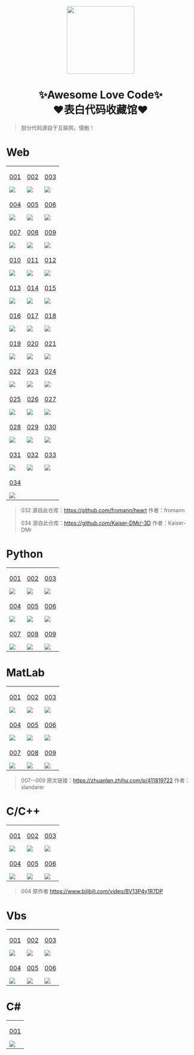 <div align="center">
    <img  width=180 src="https://cdn.jsdelivr.net/gh/sun0225SUN/Awesome-Love-Code/assets/logo.png"/>
    <h1>✨Awesome Love Code✨<br>❤️表白代码收藏馆❤️</h1> 
</div>

> 部分代码源自于互联网，侵删！

# Web

<table align="center">
    <!-- 第一行 -->
    <tr>
    <td valign="top">
        <a target="_blank" href="https://symbolworld.github.io/Awesome-Love-Code/Web/001">
            <p align="center">001</p>
            <img src="https://cdn.jsdelivr.net/gh/sun0225SUN/Awesome-Love-Code/assets/img/web/001.jpg"/>
        </a>
    </td>
    <td valign="top">
        <a target="_blank" href="https://symbolworld.github.io/Awesome-Love-Code/Web/002">
            <p align="center">002</p>
            <img src="https://cdn.jsdelivr.net/gh/sun0225SUN/Awesome-Love-Code/assets/img/web/002.jpg"/>
        </a>
    </td>
    <td valign="top">
        <a target="_blank" href="https://symbolworld.github.io/Awesome-Love-Code/Web/003">
            <p align="center">003</p>
            <img src="https://cdn.jsdelivr.net/gh/sun0225SUN/Awesome-Love-Code/assets/img/web/003.jpg"/>
        </a>
    </td>
    </tr>
    <!-- 第二行 -->
    <tr>
    <td valign="top">
        <a target="_blank" href="https://symbolworld.github.io/Awesome-Love-Code/Web/004">
            <p align="center">004</p>
            <img src="https://cdn.jsdelivr.net/gh/sun0225SUN/Awesome-Love-Code/assets/img/web/004.jpg"/>
        </a>
    </td>
    <td valign="top">
        <a target="_blank" href="https://symbolworld.github.io/Awesome-Love-Code/Web/005">
            <p align="center">005</p>
            <img src="https://cdn.jsdelivr.net/gh/sun0225SUN/Awesome-Love-Code/assets/img/web/005.jpg"/>
        </a>
    </td>
    <td valign="top">
        <a target="_blank" href="https://symbolworld.github.io/Awesome-Love-Code/Web/006">
            <p align="center">006</p>
            <img src="https://cdn.jsdelivr.net/gh/sun0225SUN/Awesome-Love-Code/assets/img/web/006.jpg"/>
        </a>
    </td>
    </tr>
    <!-- 第三行 -->
    <tr>
    <td valign="top">
        <a target="_blank" href="https://symbolworld.github.io/Awesome-Love-Code/Web/007">
            <p align="center">007</p>
            <img src="https://cdn.jsdelivr.net/gh/sun0225SUN/Awesome-Love-Code/assets/img/web/007.jpg"/>
        </a>
    </td>
    <td valign="top">
        <a target="_blank" href="https://symbolworld.github.io/Awesome-Love-Code/Web/008">
            <p align="center">008</p>
            <img src="https://cdn.jsdelivr.net/gh/sun0225SUN/Awesome-Love-Code/assets/img/web/008.jpg"/>
        </a>
    </td>
    <td valign="top">
        <a target="_blank" href="https://symbolworld.github.io/Awesome-Love-Code/Web/009">
            <p align="center">009</p>
            <img src="https://cdn.jsdelivr.net/gh/sun0225SUN/Awesome-Love-Code/assets/img/web/009.jpg"/>
        </a>
    </td>
    </tr>
    <!-- 第四行 -->
    <tr>
    <td valign="top">
        <a target="_blank" href="https://symbolworld.github.io/Awesome-Love-Code/Web/010">
            <p align="center">010</p>
            <img src="https://cdn.jsdelivr.net/gh/sun0225SUN/Awesome-Love-Code/assets/img/web/010.jpg"/>
        </a>
    </td>
    <td valign="top">
        <a target="_blank" href="https://symbolworld.github.io/Awesome-Love-Code/Web/011">
            <p align="center">011</p>
            <img src="https://cdn.jsdelivr.net/gh/sun0225SUN/Awesome-Love-Code/assets/img/web/011.jpg"/>
        </a>
    </td>
    <td valign="top">
        <a target="_blank" href="https://symbolworld.github.io/Awesome-Love-Code/Web/012">
            <p align="center">012</p>
            <img src="https://cdn.jsdelivr.net/gh/sun0225SUN/Awesome-Love-Code/assets/img/web/012.jpg"/>
        </a>
    </td>
    </tr>
    <!-- 第五行 -->
    <tr>
    <td valign="top">
        <a target="_blank" href="https://symbolworld.github.io/Awesome-Love-Code/Web/013">
            <p align="center">013</p>
            <img src="https://cdn.jsdelivr.net/gh/sun0225SUN/Awesome-Love-Code/assets/img/web/013.jpg"/>
        </a>
    </td>
    <td valign="top">
        <a target="_blank" href="https://symbolworld.github.io/Awesome-Love-Code/Web/014">
            <p align="center">014</p>
            <img src="https://cdn.jsdelivr.net/gh/sun0225SUN/Awesome-Love-Code/assets/img/web/014.jpg"/>
        </a>
    </td>
    <td valign="top">
        <a target="_blank" href="https://symbolworld.github.io/Awesome-Love-Code/Web/015">
            <p align="center">015</p>
            <img src="https://cdn.jsdelivr.net/gh/sun0225SUN/Awesome-Love-Code/assets/img/web/015.jpg"/>
        </a>
    </td>
    </tr>
    <!-- 第六行 -->
    <tr>
    <td valign="top">
        <a target="_blank" href="https://symbolworld.github.io/Awesome-Love-Code/Web/016">
            <p align="center">016</p>
            <img src="https://cdn.jsdelivr.net/gh/sun0225SUN/Awesome-Love-Code/assets/img/web/016.jpg"/>
        </a>
    </td>
    <td valign="top">
        <a target="_blank" href="https://symbolworld.github.io/Awesome-Love-Code/Web/017">
            <p align="center">017</p>
            <img src="https://cdn.jsdelivr.net/gh/sun0225SUN/Awesome-Love-Code/assets/img/web/017.jpg"/>
        </a>
    </td>
    <td valign="top">
        <a target="_blank" href="https://symbolworld.github.io/Awesome-Love-Code/Web/018">
            <p align="center">018</p>
            <img src="https://cdn.jsdelivr.net/gh/sun0225SUN/Awesome-Love-Code/assets/img/web/018.jpg"/>
        </a>
    </td>
    </tr>
    <!-- 第七行 -->
    <tr>
    <td valign="top">
        <a target="_blank" href="https://symbolworld.github.io/Awesome-Love-Code/Web/019">
            <p align="center">019</p>
            <img src="https://cdn.jsdelivr.net/gh/sun0225SUN/Awesome-Love-Code/assets/img/web/019.jpg"/>
        </a>
    </td>
    <td valign="top">
        <a target="_blank" href="https://symbolworld.github.io/Awesome-Love-Code/Web/020">
            <p align="center">020</p>
            <img src="https://cdn.jsdelivr.net/gh/sun0225SUN/Awesome-Love-Code/assets/img/web/020.jpg"/>
        </a>
    </td>
    <td valign="top">
        <a target="_blank" href="https://symbolworld.github.io/Awesome-Love-Code/Web/021">
            <p align="center">021</p>
            <img src="https://cdn.jsdelivr.net/gh/sun0225SUN/Awesome-Love-Code/assets/img/web/021.jpg"/>
        </a>
    </td>
    </tr>
    <!-- 第八行 -->
    <tr>
    <td valign="top">
        <a target="_blank" href="https://symbolworld.github.io/Awesome-Love-Code/Web/022">
            <p align="center">022</p>
            <img src="https://cdn.jsdelivr.net/gh/sun0225SUN/Awesome-Love-Code/assets/img/web/022.jpg"/>
        </a>
    </td>
    <td valign="top">
        <a target="_blank" href="https://symbolworld.github.io/Awesome-Love-Code/Web/023">
            <p align="center">023</p>
            <img src="https://cdn.jsdelivr.net/gh/sun0225SUN/Awesome-Love-Code/assets/img/web/023.jpg"/>
        </a>
    </td>
    <td valign="top">
        <a target="_blank" href="https://symbolworld.github.io/Awesome-Love-Code/Web/024">
            <p align="center">024</p>
            <img src="https://cdn.jsdelivr.net/gh/sun0225SUN/Awesome-Love-Code/assets/img/web/024.jpg"/>
        </a>
    </td>
    </tr>
    <!-- 第九行 -->
    <tr>
    <td valign="top">
        <a target="_blank" href="https://symbolworld.github.io/Awesome-Love-Code/Web/025">
            <p align="center">025</p>
            <img src="https://cdn.jsdelivr.net/gh/sun0225SUN/Awesome-Love-Code/assets/img/web/025.jpg"/>
        </a>
    </td>
    <td valign="top">
        <a target="_blank" href="https://symbolworld.github.io/Awesome-Love-Code/Web/026">
            <p align="center">026</p>
            <img src="https://cdn.jsdelivr.net/gh/sun0225SUN/Awesome-Love-Code/assets/img/web/026.jpg"/>
        </a>
    </td>
    <td valign="top">
        <a target="_blank" href="https://symbolworld.github.io/Awesome-Love-Code/Web/027">
            <p align="center">027</p>
            <img src="https://cdn.jsdelivr.net/gh/sun0225SUN/Awesome-Love-Code/assets/img/web/027.jpg"/>
        </a>
    </td>
    </tr>
    <!-- 第十行 -->
    <tr>
    <td valign="top">
        <a target="_blank" href="https://symbolworld.github.io/Awesome-Love-Code/Web/028">
            <p align="center">028</p>
            <img src="https://cdn.jsdelivr.net/gh/sun0225SUN/Awesome-Love-Code/assets/img/web/028.jpg"/>
        </a>
    </td>
    <td valign="top">
        <a target="_blank" href="https://symbolworld.github.io/Awesome-Love-Code/Web/029">
            <p align="center">029</p>
            <img src="https://cdn.jsdelivr.net/gh/sun0225SUN/Awesome-Love-Code/assets/img/web/029.jpg"/>
        </a>
    </td>
    <td valign="top">
        <a target="_blank" href="https://symbolworld.github.io/Awesome-Love-Code/Web/030">
            <p align="center">030</p>
            <img src="https://cdn.jsdelivr.net/gh/sun0225SUN/Awesome-Love-Code/assets/img/web/030.jpg"/>
        </a>
    </td>
    </tr>
    <!-- 第十一行 -->
    <tr>
        <td valign="top">
        <a target="_blank" href="https://symbolworld.github.io/Awesome-Love-Code/Web/031">
            <p align="center">031</p>
            <img src="https://cdn.jsdelivr.net/gh/sun0225SUN/Awesome-Love-Code/assets/img/web/031.png"/>
        </a>
    </td>
    <td valign="top">
        <a target="_blank" href="https://symbolworld.github.io/Awesome-Love-Code/Web/032">
            <p align="center">032</p>
            <img src="https://cdn.jsdelivr.net/gh/sun0225SUN/Awesome-Love-Code/assets/img/web/032.png"/>
        </a>
    </td>
    <td valign="top">
        <a target="_blank" href="https://symbolworld.github.io/Awesome-Love-Code/Web/033">
            <p align="center">033</p>
            <img src="https://cdn.jsdelivr.net/gh/sun0225SUN/Awesome-Love-Code/assets/img/web/033.png"/>
        </a>
    </td>
    </tr>
    <!-- 第十一行 -->
    <tr>
        <td valign="top">
        <a target="_blank" href="https://symbolworld.github.io/Awesome-Love-Code/Web/034">
            <p align="center">034</p>
            <img src="https://cdn.jsdelivr.net/gh/sun0225SUN/Awesome-Love-Code/assets/img/web/034.png"/>
        </a>
    </td>
    </tr>
</table>

>  032 源自此仓库：https://github.com/fromann/heart  作者：fromann
> 
>  034 源自此仓库：https://github.com/Kaiser-DMr/-3D  作者：Kaiser-DMr

# Python

<table align="center">
    <!-- 第一行 -->
    <tr>
    <td valign="top">
        <a target="_blank" href="https://github.com/sun0225SUN/Awesome-Love-Code/tree/main/Python/001">
            <p align="center">001</p>
            <img src="https://cdn.jsdelivr.net/gh/sun0225SUN/Awesome-Love-Code/assets/img/python/001.jpg"/>
        </a>
    </td>
    <td valign="top">
        <a target="_blank" href="https://github.com/sun0225SUN/Awesome-Love-Code/tree/main/Python/002">
            <p align="center">002</p>
            <img src="https://cdn.jsdelivr.net/gh/sun0225SUN/Awesome-Love-Code/assets/img/python/002.jpg"/>
        </a>
    </td>
    <td valign="top">
        <a target="_blank" href="https://github.com/sun0225SUN/Awesome-Love-Code/tree/main/Python/003">
            <p align="center">003</p>
            <img src="https://cdn.jsdelivr.net/gh/sun0225SUN/Awesome-Love-Code/assets/img/python/003.jpg"/>
        </a>
    </td>
    </tr>
    <!-- 第二行 -->
    <tr>
    <td valign="top">
        <a target="_blank" href="https://github.com/sun0225SUN/Awesome-Love-Code/tree/main/Python/004">
            <p align="center">004</p>
            <img src="https://cdn.jsdelivr.net/gh/sun0225SUN/Awesome-Love-Code/assets/img/python/004.jpg"/>
        </a>
    </td>
    <td valign="top">
        <a target="_blank" href="https://github.com/sun0225SUN/Awesome-Love-Code/tree/main/Python/005">
            <p align="center">005</p>
            <img src="https://cdn.jsdelivr.net/gh/sun0225SUN/Awesome-Love-Code/assets/img/python/005.jpg"/>
        </a>
    </td>
    <td valign="top">
        <a target="_blank" href="https://github.com/sun0225SUN/Awesome-Love-Code/tree/main/Python/006">
            <p align="center">006</p>
            <img src="https://cdn.jsdelivr.net/gh/sun0225SUN/Awesome-Love-Code/assets/img/python/006.jpg"/>
        </a>
    </td>
    </tr>
    <!-- 第三行 -->
    <tr>
    <td valign="top">
        <a target="_blank" href="https://github.com/sun0225SUN/Awesome-Love-Code/tree/main/Python/007">
            <p align="center">007</p>
            <img src="https://cdn.jsdelivr.net/gh/sun0225SUN/Awesome-Love-Code/assets/img/python/007.jpg"/>
        </a>
    </td>
    <td valign="top">
        <a target="_blank" href="https://github.com/sun0225SUN/Awesome-Love-Code/tree/main/Python/008">
            <p align="center">008</p>
            <img src="https://cdn.jsdelivr.net/gh/sun0225SUN/Awesome-Love-Code/assets/img/python/008.png"/>
        </a>
    </td>
    <td valign="top">
        <a target="_blank" href="https://github.com/sun0225SUN/Awesome-Love-Code/tree/main/Python/009">
            <p align="center">009</p>
            <img src="https://cdn.jsdelivr.net/gh/sun0225SUN/Awesome-Love-Code/assets/img/python/009.png"/>
        </a>
    </td>
    </tr>
</table>

# MatLab


<table align="center">
    <!-- 第一行 -->
    <tr>
    <td valign="top">
        <a target="_blank" href="https://github.com/sun0225SUN/Awesome-Love-Code/tree/main/MatLab/001">
            <p align="center">001</p>
            <img src="https://cdn.jsdelivr.net/gh/sun0225SUN/Awesome-Love-Code/assets/img/matlab/001.jpg"/>
        </a>
    </td>
    <td valign="top">
        <a target="_blank" href="https://github.com/sun0225SUN/Awesome-Love-Code/tree/main/MatLab/002">
            <p align="center">002</p>
            <img src="https://cdn.jsdelivr.net/gh/sun0225SUN/Awesome-Love-Code/assets/img/matlab/002.gif"/>
        </a>
    </td>
    <td valign="top">
        <a target="_blank" href="https://github.com/sun0225SUN/Awesome-Love-Code/tree/main/MatLab/003">
            <p align="center">003</p>
            <img src="https://cdn.jsdelivr.net/gh/sun0225SUN/Awesome-Love-Code/assets/img/matlab/003.jpg"/>
        </a>
    </td>
    </tr>
    <!-- 第二行 -->
    <tr>
    <td valign="top">
        <a target="_blank" href="https://github.com/sun0225SUN/Awesome-Love-Code/tree/main/MatLab/004">
            <p align="center">004</p>
            <img src="https://cdn.jsdelivr.net/gh/sun0225SUN/Awesome-Love-Code/assets/img/matlab/004.jpg"/>
        </a>
    </td>
    <td valign="top">
        <a target="_blank" href="https://github.com/sun0225SUN/Awesome-Love-Code/tree/main/MatLab/005">
            <p align="center">005</p>
            <img src="https://cdn.jsdelivr.net/gh/sun0225SUN/Awesome-Love-Code/assets/img/matlab/005.jpg"/>
        </a>
    </td>
    <td valign="top">
        <a target="_blank" href="https://github.com/sun0225SUN/Awesome-Love-Code/tree/main/MatLab/006">
            <p align="center">006</p>
            <img src="https://cdn.jsdelivr.net/gh/sun0225SUN/Awesome-Love-Code/assets/img/matlab/006.jpg"/>
        </a>
    </td>
    </tr>
    <!-- 第三行 -->
    <tr>
    <td valign="top">
        <a target="_blank" href="https://github.com/sun0225SUN/Awesome-Love-Code/tree/main/MatLab/007">
            <p align="center">007</p>
            <img src="https://cdn.jsdelivr.net/gh/sun0225SUN/Awesome-Love-Code/assets/img/matlab/007.jpg"/>
        </a>
    </td>
    <td valign="top">
        <a target="_blank" href="https://github.com/sun0225SUN/Awesome-Love-Code/tree/main/MatLab/008">
            <p align="center">008</p>
            <img src="https://cdn.jsdelivr.net/gh/sun0225SUN/Awesome-Love-Code/assets/img/matlab/008.jpg"/>
        </a>
    </td>
    <td valign="top">
        <a target="_blank" href="https://github.com/sun0225SUN/Awesome-Love-Code/tree/main/MatLab/009">
            <p align="center">009</p>
            <img src="https://cdn.jsdelivr.net/gh/sun0225SUN/Awesome-Love-Code/assets/img/matlab/009.jpg"/>
        </a>
    </td>
    </tr>
</table>

> 007--009  原文链接：https://zhuanlan.zhihu.com/p/411819722  作者：slandarer

# C/C++

<table >
    <!-- 第一行 -->
    <tr>
    <td valign="top">
        <a target="_blank" href="https://github.com/sun0225SUN/Awesome-Love-Code/tree/main/C/001">
            <p align="center">001</p>
            <img src="https://cdn.jsdelivr.net/gh/sun0225SUN/Awesome-Love-Code/assets/img/c/001.png"/>
        </a>
    </td>
    <td valign="top">
        <a target="_blank" href="https://github.com/sun0225SUN/Awesome-Love-Code/tree/main/C/002">
            <p align="center">002</p>
            <img src="https://cdn.jsdelivr.net/gh/sun0225SUN/Awesome-Love-Code/assets/img/c/002.png"/>
        </a>
    </td>
    <td valign="top">
        <a target="_blank" href="https://github.com/sun0225SUN/Awesome-Love-Code/tree/main/C/003">
            <p align="center">003</p>
            <img src="https://cdn.jsdelivr.net/gh/sun0225SUN/Awesome-Love-Code/assets/img/c/003.png"/>
        </a>
    </td>
    </tr>
    <!-- 第二行 -->
    <tr>
    <td valign="top">
        <a target="_blank" href="https://github.com/sun0225SUN/love">
            <p align="center">004</p>
            <img src="https://cdn.jsdelivr.net/gh/sun0225SUN/Awesome-Love-Code/assets/img/c/004.png"/>
        </a>
    </td>
    <td valign="top">
        <a target="_blank" href="https://github.com/sun0225SUN/meteor">
            <p align="center">005</p>
            <img src="https://cdn.jsdelivr.net/gh/sun0225SUN/Awesome-Love-Code/assets/img/c/005.png"/>
        </a>
    </td>
    <td valign="top">
        <a target="_blank" href="https://github.com/sun0225SUN/fireworks">
            <p align="center">006</p>
            <img src="https://cdn.jsdelivr.net/gh/sun0225SUN/Awesome-Love-Code/assets/img/c/006.png"/>
        </a>
    </td>
    </tr>
</table>

> 004 原作者 https://www.bilibili.com/video/BV13P4y1R7DP

# Vbs

<table >
    <!-- 第一行 -->
    <tr>
    <td valign="top">
        <a target="_blank" href="https://github.com/sun0225SUN/Awesome-Love-Code/tree/main/Vbs/001">
            <p align="center">001</p>
            <img src="https://cdn.jsdelivr.net/gh/sun0225SUN/Awesome-Love-Code/assets/img/vbs/001.gif"/>
        </a>
    </td>
    <td valign="top">
        <a target="_blank" href="https://github.com/sun0225SUN/Awesome-Love-Code/tree/main/Vbs/002">
            <p align="center">002</p>
            <img src="https://cdn.jsdelivr.net/gh/sun0225SUN/Awesome-Love-Code/assets/img/vbs/002.gif"/>
        </a>
    </td>
    <td valign="top">
        <a target="_blank" href="https://github.com/sun0225SUN/Awesome-Love-Code/tree/main/Vbs/003">
            <p align="center">003</p>
            <img src="https://cdn.jsdelivr.net/gh/sun0225SUN/Awesome-Love-Code/assets/img/vbs/003.gif"/>
        </a>
    </td>
    </tr>
    <!-- 第二行 -->
    <tr>
    <td valign="top">
        <a target="_blank" href="https://github.com/sun0225SUN/Awesome-Love-Code/tree/main/Vbs/004">
            <p align="center">004</p>
            <img src="https://cdn.jsdelivr.net/gh/sun0225SUN/Awesome-Love-Code/assets/img/vbs/004.gif"/>
        </a>
    </td>
    <td valign="top">
        <a target="_blank" href="https://github.com/sun0225SUN/Awesome-Love-Code/tree/main/Vbs/005">
            <p align="center">005</p>
            <img src="https://cdn.jsdelivr.net/gh/sun0225SUN/Awesome-Love-Code/assets/img/vbs/005.gif"/>
        </a>
    </td>
    <td valign="top">
        <a target="_blank" href="https://github.com/sun0225SUN/Awesome-Love-Code/tree/main/Vbs/006">
            <p align="center">006</p>
            <img src="https://cdn.jsdelivr.net/gh/sun0225SUN/Awesome-Love-Code/assets/img/vbs/006.png"/>
        </a>
    </td>
    </tr>
</table>

# C#

<table align="center">
    <!-- 第一行 -->
    <tr>
    <td valign="top">
        <a target="_blank" href="https://github.com/sun0225SUN/Be-My-Girlfriend">
            <p align="center">001</p>
            <img src="https://cdn.jsdelivr.net/gh/sun0225SUN/Awesome-Love-Code/assets/img/csharp/001.gif"/>
        </a>
    </td>
    </tr>
</table>
